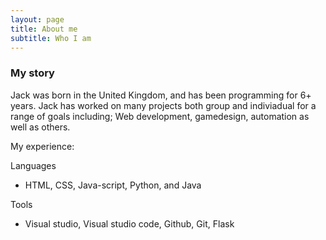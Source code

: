```yaml
---
layout: page
title: About me
subtitle: Who I am
---
```


### My story
Jack was born in the United Kingdom, and has been programming for 6+ years. Jack has worked on many projects both group and indiviadual for a range of goals including; Web development, gamedesign, automation as well as others.


My experience:

Languages
- HTML, CSS, Java-script, Python, and Java


Tools
- Visual studio, Visual studio code, Github, Git, Flask
